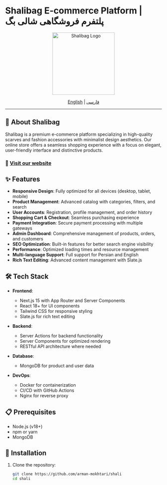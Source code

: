 # Shalibag E-commerce Platform | پلتفرم فروشگاهی شالی بگ

<p align="center">
  <img src="https://cdn.shalibag.ir/images/logo/shalibag_logo.webp" alt="Shalibag Logo" width="200"/>
</p>

<p align="center">
  <a href="#english">English</a> |
  <a href="#persian">فارسی</a>
</p>

---

<a name="english"></a>

## 🌟 About Shalibag

Shalibag is a premium e-commerce platform specializing in high-quality scarves and fashion accessories with minimalist design aesthetics. Our online store offers a seamless shopping experience with a focus on elegant, user-friendly interface and distinctive products.

### 🔗 [Visit our website](https://shalibag.ir)

## ✨ Features

- **Responsive Design**: Fully optimized for all devices (desktop, tablet, mobile)
- **Product Management**: Advanced catalog with categories, filters, and search
- **User Accounts**: Registration, profile management, and order history
- **Shopping Cart & Checkout**: Seamless purchasing experience
- **Payment Integration**: Secure payment processing with multiple gateways
- **Admin Dashboard**: Comprehensive management of products, orders, and customers
- **SEO Optimization**: Built-in features for better search engine visibility
- **Performance**: Optimized loading times and resource management
- **Multi-language Support**: Full support for Persian and English
- **Rich Text Editing**: Advanced content management with Slate.js

## 🛠️ Tech Stack

- **Frontend**:

  - Next.js 15 with App Router and Server Components
  - React 18+ for UI components
  - Tailwind CSS for responsive styling
  - Slate.js for rich text editing

- **Backend**:

  - Server Actions for backend functionality
  - Server Components for optimized rendering
  - RESTful API architecture where needed

- **Database**:

  - MongoDB for product and user data

- **DevOps**:
  - Docker for containerization
  - CI/CD with GitHub Actions
  - Nginx for reverse proxy

## 📋 Prerequisites

- Node.js (v18+)
- npm or yarn
- MongoDB

## 🚀 Installation

1. Clone the repository:
   ```bash
   git clone https://github.com/arman-mokhtari/shali
   cd shali
   ```